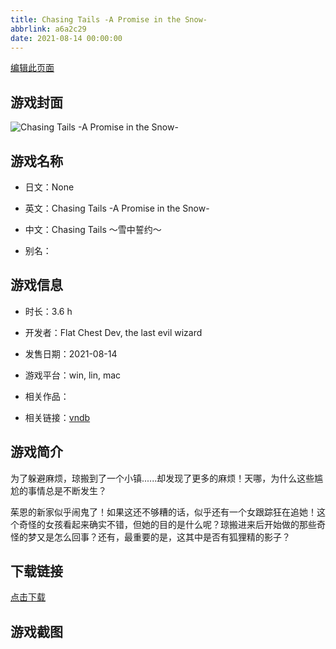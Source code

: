 ```yaml
---
title: Chasing Tails -A Promise in the Snow-
abbrlink: a6a2c29
date: 2021-08-14 00:00:00
---
```

[编辑此页面](https://github.com/ACG-3/ADV3-source/blob/main/source/_posts/games/Chasing%20Tails%20%E3%80%9C%E9%9B%AA%E4%B8%AD%E8%AA%93%E7%BA%A6%E3%80%9C.md)

## 游戏封面

![Chasing Tails -A Promise in the Snow-](https%3A//pan.timero.xyz/onedrive/img_lib_001/Chasing%20Tails%20%E3%80%9C%E9%9B%AA%E4%B8%AD%E8%AA%93%E7%BA%A6%E3%80%9C_cover.avif)


## 游戏名称

- 日文：None
- 英文：Chasing Tails -A Promise in the Snow-
- 中文：Chasing Tails 〜雪中誓约〜

- 别名：


## 游戏信息

- 时长：3.6 h
- 开发者：Flat Chest Dev, the last evil wizard
- 发售日期：2021-08-14
- 游戏平台：win, lin, mac
- 相关作品：

- 相关链接：[vndb](https://vndb.org/v30553)


## 游戏简介

为了躲避麻烦，琼搬到了一个小镇......却发现了更多的麻烦！天哪，为什么这些尴尬的事情总是不断发生？

茱恩的新家似乎闹鬼了！如果这还不够糟的话，似乎还有一个女跟踪狂在追她！这个奇怪的女孩看起来确实不错，但她的目的是什么呢？琼搬进来后开始做的那些奇怪的梦又是怎么回事？还有，最重要的是，这其中是否有狐狸精的影子？




## 下载链接

[点击下载](https://pan.timero.xyz/onedrive/adv_lib_001/Chasing%20Tails%20%E3%80%9C%E9%9B%AA%E4%B8%AD%E8%AA%93%E7%BA%A6%E3%80%9C)


## 游戏截图


